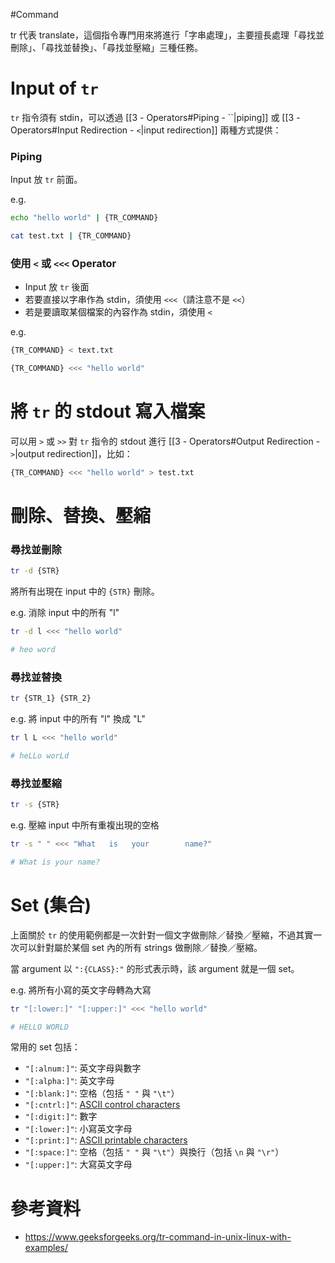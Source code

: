#Command

tr 代表 translate，這個指令專門用來將進行「字串處理」，主要擅長處理「尋找並刪除」、「尋找並替換」、「尋找並壓縮」三種任務。

# Input of `tr`

`tr` 指令須有 stdin，可以透過 [[3 - Operators#Piping - ``|piping]] 或 [[3 - Operators#Input Redirection - `<`|input redirection]] 兩種方式提供：

### Piping

Input 放 `tr` 前面。

e.g.

```bash
echo "hello world" | {TR_COMMAND}

cat test.txt | {TR_COMMAND}
```

### 使用 `<` 或 `<<<` Operator

- Input 放 `tr` 後面
- 若要直接以字串作為 stdin，須使用 `<<<`（請注意不是 `<<`）
- 若是要讀取某個檔案的內容作為 stdin，須使用 `<`

e.g.

```bash
{TR_COMMAND} < text.txt

{TR_COMMAND} <<< "hello world"
```

# 將 `tr` 的 stdout 寫入檔案

可以用 `>` 或 `>>` 對 `tr` 指令的 stdout 進行 [[3 - Operators#Output Redirection - `>`|output redirection]]，比如：

```bash
{TR_COMMAND} <<< "hello world" > test.txt
```

# 刪除、替換、壓縮

### 尋找並刪除

```bash
tr -d {STR}
```

將所有出現在 input 中的 `{STR}` 刪除。

e.g. 消除 input 中的所有 "l"

```bash
tr -d l <<< "hello world"

# heo word
```

### 尋找並替換

```bash
tr {STR_1} {STR_2}
```

e.g. 將 input 中的所有 "l" 換成 "L"

```bash
tr l L <<< "hello world"

# heLLo worLd
```

### 尋找並壓縮

```bash
tr -s {STR}
```

e.g. 壓縮 input 中所有重複出現的空格

```bash
tr -s " " <<< "What   is   your        name?"

# What is your name?
```

# Set (集合)

上面關於 `tr` 的使用範例都是一次針對一個文字做刪除／替換／壓縮，不過其實一次可以針對屬於某個 set 內的所有 strings 做刪除／替換／壓縮。

當 argument 以 `":{CLASS}:"` 的形式表示時，該 argument 就是一個 set。

e.g. 將所有小寫的英文字母轉為大寫

```bash
tr "[:lower:]" "[:upper:]" <<< "hello world"

# HELLO WORLD
```

常用的 set 包括：

- `"[:alnum:]"`: 英文字母與數字
- `"[:alpha:]"`: 英文字母
- `"[:blank:]"`: 空格（包括 `" "` 與 `"\t"`）
- `"[:cntrl:]"`: [ASCII control characters](https://www.ascii-code.com/)
- `"[:digit:]"`: 數字
- `"[:lower:]"`: 小寫英文字母
- `"[:print:]"`: [ASCII printable characters](https://www.ascii-code.com/)
- `"[:space:]"`: 空格（包括 `" "` 與 `"\t"`）與換行（包括 `\n` 與 `"\r"`）
- `"[:upper:]"`: 大寫英文字母

# 參考資料

- <https://www.geeksforgeeks.org/tr-command-in-unix-linux-with-examples/>
